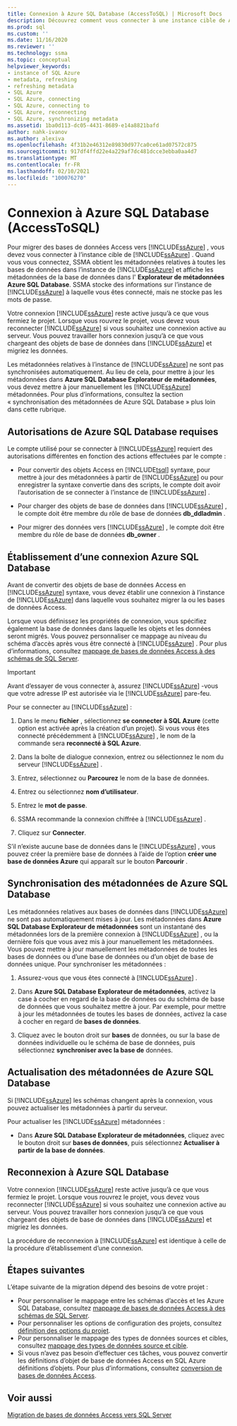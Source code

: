 ```yaml
---
title: Connexion à Azure SQL Database (AccessToSQL) | Microsoft Docs
description: Découvrez comment vous connecter à une instance cible de Azure SQL Database pour migrer des bases de données Access. SSMA obtient des métadonnées sur les bases de données dans Azure SQL Database.
ms.prod: sql
ms.custom: ''
ms.date: 11/16/2020
ms.reviewer: ''
ms.technology: ssma
ms.topic: conceptual
helpviewer_keywords:
- instance of SQL Azure
- metadata, refreshing
- refreshing metadata
- SQL Azure
- SQL Azure, connecting
- SQL Azure, connecting to
- SQL Azure, reconnecting
- SQL Azure, synchronizing metadata
ms.assetid: 1ba0d113-dc05-4431-8689-e14a8821bafd
author: nahk-ivanov
ms.author: alexiva
ms.openlocfilehash: 4f31b2e46312e89830d977ca0ce61ad07572c875
ms.sourcegitcommit: 917df4ffd22e4a229af7dc481dcce3ebba0aa4d7
ms.translationtype: MT
ms.contentlocale: fr-FR
ms.lasthandoff: 02/10/2021
ms.locfileid: "100076270"
---
```

# <a name="connecting-to-azure-sql-database-accesstosql"></a>Connexion à Azure SQL Database (AccessToSQL)

Pour migrer des bases de données Access vers [!INCLUDE[ssAzure](../../includes/ssazure_md.md)] , vous devez vous connecter à l’instance cible de [!INCLUDE[ssAzure](../../includes/ssazure_md.md)] . Quand vous vous connectez, SSMA obtient les métadonnées relatives à toutes les bases de données dans l’instance de [!INCLUDE[ssAzure](../../includes/ssazure_md.md)] et affiche les métadonnées de la base de données dans l' **Explorateur de métadonnées Azure SQL Database**. SSMA stocke des informations sur l’instance de [!INCLUDE[ssAzure](../../includes/ssazure_md.md)] à laquelle vous êtes connecté, mais ne stocke pas les mots de passe.

Votre connexion [!INCLUDE[ssAzure](../../includes/ssazure_md.md)] reste active jusqu’à ce que vous fermiez le projet. Lorsque vous rouvrez le projet, vous devez vous reconnecter [!INCLUDE[ssAzure](../../includes/ssazure_md.md)] si vous souhaitez une connexion active au serveur. Vous pouvez travailler hors connexion jusqu’à ce que vous chargeant des objets de base de données dans [!INCLUDE[ssAzure](../../includes/ssazure_md.md)] et migriez les données.

Les métadonnées relatives à l’instance de [!INCLUDE[ssAzure](../../includes/ssazure_md.md)] ne sont pas synchronisées automatiquement. Au lieu de cela, pour mettre à jour les métadonnées dans **Azure SQL Database Explorateur de métadonnées**, vous devez mettre à jour manuellement les [!INCLUDE[ssAzure](../../includes/ssazure_md.md)] métadonnées. Pour plus d’informations, consultez la section « synchronisation des métadonnées de Azure SQL Database » plus loin dans cette rubrique.

## <a name="required-azure-sql-database-permissions"></a>Autorisations de Azure SQL Database requises

Le compte utilisé pour se connecter à [!INCLUDE[ssAzure](../../includes/ssazure_md.md)] requiert des autorisations différentes en fonction des actions effectuées par le compte :

- Pour convertir des objets Access en [!INCLUDE[tsql](../../includes/tsql-md.md)] syntaxe, pour mettre à jour des métadonnées à partir de [!INCLUDE[ssAzure](../../includes/ssazure_md.md)] ou pour enregistrer la syntaxe convertie dans des scripts, le compte doit avoir l’autorisation de se connecter à l’instance de [!INCLUDE[ssAzure](../../includes/ssazure_md.md)] .

- Pour charger des objets de base de données dans [!INCLUDE[ssAzure](../../includes/ssazure_md.md)] , le compte doit être membre du rôle de base de données **db_ddladmin** .

- Pour migrer des données vers [!INCLUDE[ssAzure](../../includes/ssazure_md.md)] , le compte doit être membre du rôle de base de données **db_owner** .

## <a name="establishing-an-azure-sql-database-connection"></a>Établissement d’une connexion Azure SQL Database

Avant de convertir des objets de base de données Access en [!INCLUDE[ssAzure](../../includes/ssazure_md.md)] syntaxe, vous devez établir une connexion à l’instance de [!INCLUDE[ssAzure](../../includes/ssazure_md.md)] dans laquelle vous souhaitez migrer la ou les bases de données Access.

Lorsque vous définissez les propriétés de connexion, vous spécifiez également la base de données dans laquelle les objets et les données seront migrés. Vous pouvez personnaliser ce mappage au niveau du schéma d’accès après vous être connecté à [!INCLUDE[ssAzure](../../includes/ssazure_md.md)] . Pour plus d’informations, consultez [mappage de bases de données Access à des schémas de SQL Server](mapping-source-and-target-databases-accesstosql.md).
  
> [!IMPORTANT]
> Avant d’essayer de vous connecter à, assurez [!INCLUDE[ssAzure](../../includes/ssazure_md.md)] -vous que votre adresse IP est autorisée via le [!INCLUDE[ssAzure](../../includes/ssazure_md.md)] pare-feu.
  
Pour se connecter au [!INCLUDE[ssAzure](../../includes/ssazure_md.md)] :

1. Dans le menu **fichier** , sélectionnez **se connecter à SQL Azure** (cette option est activée après la création d’un projet).
   Si vous vous êtes connecté précédemment à [!INCLUDE[ssAzure](../../includes/ssazure_md.md)] , le nom de la commande sera **reconnecté à SQL Azure**.

2. Dans la boîte de dialogue connexion, entrez ou sélectionnez le nom du serveur [!INCLUDE[ssAzure](../../includes/ssazure_md.md)] .

3. Entrez, sélectionnez ou **Parcourez** le nom de la base de données.

4. Entrez ou sélectionnez **nom d’utilisateur**.

5. Entrez le **mot de passe**.

6. SSMA recommande la connexion chiffrée à [!INCLUDE[ssAzure](../../includes/ssazure_md.md)] .

7. Cliquez sur **Connecter**.
  
S’il n’existe aucune base de données dans le [!INCLUDE[ssAzure](../../includes/ssazure_md.md)] , vous pouvez créer la première base de données à l’aide de l’option **créer une base de données Azure** qui apparaît sur le bouton **Parcourir** .

## <a name="synchronizing-azure-sql-database-metadata"></a>Synchronisation des métadonnées de Azure SQL Database

Les métadonnées relatives aux bases de données dans [!INCLUDE[ssAzure](../../includes/ssazure_md.md)] ne sont pas automatiquement mises à jour. Les métadonnées dans **Azure SQL Database Explorateur de métadonnées** sont un instantané des métadonnées lors de la première connexion à [!INCLUDE[ssAzure](../../includes/ssazure_md.md)] , ou la dernière fois que vous avez mis à jour manuellement les métadonnées. Vous pouvez mettre à jour manuellement les métadonnées de toutes les bases de données ou d’une base de données ou d’un objet de base de données unique. Pour synchroniser les métadonnées :

1. Assurez-vous que vous êtes connecté à [!INCLUDE[ssAzure](../../includes/ssazure_md.md)] .

2. Dans **Azure SQL Database Explorateur de métadonnées**, activez la case à cocher en regard de la base de données ou du schéma de base de données que vous souhaitez mettre à jour.
   Par exemple, pour mettre à jour les métadonnées de toutes les bases de données, activez la case à cocher en regard de **bases de données**.

3. Cliquez avec le bouton droit sur **bases** de données, ou sur la base de données individuelle ou le schéma de base de données, puis sélectionnez **synchroniser avec la base de** données.

## <a name="refreshing-azure-sql-database-metadata"></a>Actualisation des métadonnées de Azure SQL Database

Si [!INCLUDE[ssAzure](../../includes/ssazure_md.md)] les schémas changent après la connexion, vous pouvez actualiser les métadonnées à partir du serveur.

Pour actualiser les [!INCLUDE[ssAzure](../../includes/ssazure_md.md)] métadonnées :

- Dans **Azure SQL Database Explorateur de métadonnées**, cliquez avec le bouton droit sur **bases de données**, puis sélectionnez **Actualiser à partir de la base de données**.

## <a name="reconnecting-to-azure-sql-database"></a>Reconnexion à Azure SQL Database

Votre connexion [!INCLUDE[ssAzure](../../includes/ssazure_md.md)] reste active jusqu’à ce que vous fermiez le projet. Lorsque vous rouvrez le projet, vous devez vous reconnecter [!INCLUDE[ssAzure](../../includes/ssazure_md.md)] si vous souhaitez une connexion active au serveur. Vous pouvez travailler hors connexion jusqu’à ce que vous chargeant des objets de base de données dans [!INCLUDE[ssAzure](../../includes/ssazure_md.md)] et migriez les données.

La procédure de reconnexion à [!INCLUDE[ssAzure](../../includes/ssazure_md.md)] est identique à celle de la procédure d’établissement d’une connexion.

## <a name="next-steps"></a>Étapes suivantes

L’étape suivante de la migration dépend des besoins de votre projet :

- Pour personnaliser le mappage entre les schémas d’accès et les Azure SQL Database, consultez [mappage de bases de données Access à des schémas de SQL Server](mapping-source-and-target-databases-accesstosql.md).
- Pour personnaliser les options de configuration des projets, consultez [définition des options du projet](setting-conversion-and-migration-options-accesstosql.md).
- Pour personnaliser le mappage des types de données sources et cibles, consultez [mappage des types de données source et cible](mapping-source-and-target-data-types-accesstosql.md).
- Si vous n’avez pas besoin d’effectuer ces tâches, vous pouvez convertir les définitions d’objet de base de données Access en SQL Azure définitions d’objets. Pour plus d’informations, consultez [conversion de bases de données Access](converting-access-database-objects-accesstosql.md).

## <a name="see-also"></a>Voir aussi

[Migration de bases de données Access vers SQL Server](migrating-access-databases-to-sql-server-azure-sql-db-accesstosql.md)
